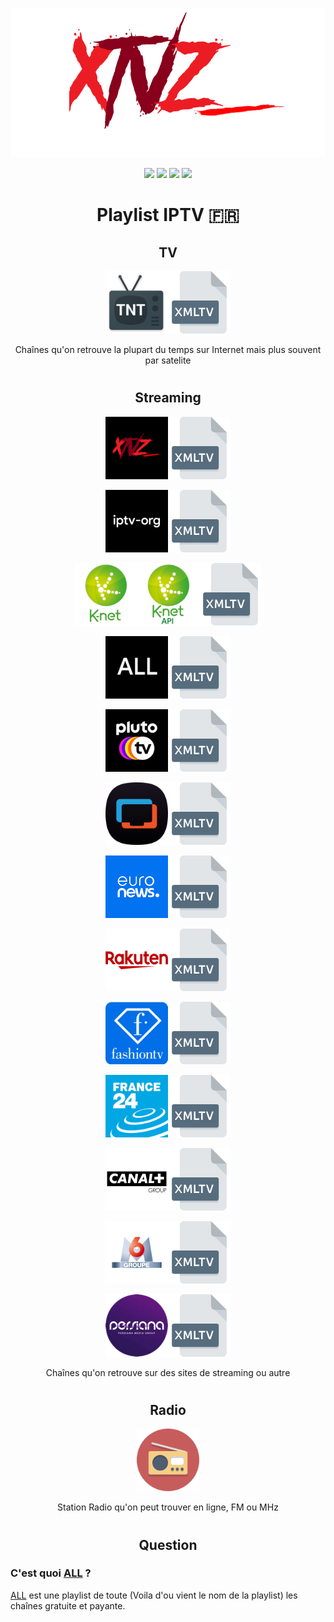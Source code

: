<p align="center">
  <a href="https://github.com/LeBazarDeBryan/XTVZ_/"><img src="Images/Logo.png" /></a>
</p>

<div align="center">

<img src="https://img.shields.io/github/stars/LeBazarDeBryan/XTVZ_?color=ff0000&style=for-the-badge&label=%C3%89toile" />
<img src="https://img.shields.io/github/forks/LeBazarDeBryan/XTVZ_?color=ff0000&style=for-the-badge&label=Fork" />
<img src="https://img.shields.io/github/watchers/LeBazarDeBryan/XTVZ_?color=ff0000&style=for-the-badge&label=Watching" />
<img src="https://img.shields.io/github/issues/LeBazarDeBryan/XTVZ_?color=ff0000&style=for-the-badge&label=Issues" /> </div>

#

<h1 align="center"> Playlist IPTV 🇫🇷 </h1>


<h2 align="center"> TV </h2>
  <p align="center">
    <a href="IPTV/TNT.m3u?raw=true"><img height="100" width="100" src="Images/TNT.png" /></a><a href="https://xmltvfr.fr/xmltv/xmltv_tnt.xml"><img height="100" width="100" src="Images/XMLTV.png" /></a>
    <p align="center">Chaînes qu'on retrouve la plupart du temps sur Internet mais plus souvent par satelite
  </p>
  
#

<h2 align="center"> Streaming </h2>
  <p align="center">
    <a href="IPTV/Streaming.m3u?raw=true"><img height="100" width="100" src="Images/XTVZ_.png" /></a><a href="https://xmltvfr.fr/xmltv/xmltv.xml"><img height="100" width="100" src="Images/XMLTV.png" /></a>
  </p>
  
  <p align="center">
    <a href="https://github.com/iptv-org/iptv/blob/master/streams/fr.m3u?raw=true"><img height="100" width="100" src="Images/iptv-org.png" /></a><a href="https://xmltvfr.fr/xmltv/xmltv_fr.xml"><img height="100" width="100" src="Images/XMLTV.png" /></a>
  </p>
  
   <p align="center">
    <a href="http://v.ktv.zone/l.m3u"><img height="100" width="100" src="Images/K-Net.png" /></a><a href="https://api-tv.k-sys.ch/m3u8"><img height="100" width="100" src="Images/K-Net%20API.png" /></a><a href="http://v.ktv.zone/x.xml"><img height="100" width="100" src="Images/XMLTV.png" /></a>
  </p>
  
  <p align="center">
    <a href="IPTV/ALL.m3u?raw=true"><img height="100" width="100" src="Images/All.png" /></a><a href="https://xmltvfr.fr/xmltv/xmltv.xml"><img height="100" width="100" src="Images/XMLTV.png" /></a>
  </p>
  
  <p align="center">
    <a href="https://i.mjh.nz/PlutoTV/fr.m3u8"><img height="100" width="100" src="Images/Pluto%20TV.png" /></a><a href="https://i.mjh.nz/PlutoTV/fr.xml"><img height="100" width="100" src="Images/XMLTV.png" /></a>
  </p>

<p align="center">
  <a href="https://i.mjh.nz/SamsungTVPlus/fr.m3u8"><img height="100" width="100" src="Images/Samsung%20TV%20Plus.png?raw=true" /></a><a href="https://i.mjh.nz/SamsungTVPlus/fr.xml"><img height="100" width="100" src="Images/XMLTV.png" /></a>

<p align="center">
  <a href="https://github.com/iptv-org/iptv/blob/master/streams/fr_euronews.m3u?raw=true"><img height="100" width="100" src="Images/euronews.png" /></a><a href="https://xmltvfr.fr/xmltv/xmltv.xml"><img height="100" width="100" src="Images/XMLTV.png" /></a>
</p>

<p align="center">
  <a href="https://github.com/iptv-org/iptv/blob/master/streams/fr_rakuten.m3u?raw=true"><img height="100" width="100" src="Images/Rakuten.png" /></a><a href="https://xmltvfr.fr/xmltv/xmltv_fr.xml"><img height="100" width="100" src="Images/XMLTV.png" /></a>
</p>

<p align="center">
  <a href="https://github.com/iptv-org/iptv/blob/master/streams/fr_fashiontv.m3u?raw=true"><img height="100" width="100" src="Images/Fashion%20TV.png" /></a><a href="https://xmltvfr.fr/xmltv/xmltv.xml"><img height="100" width="100" src="Images/XMLTV.png" /></a>
</p>

<p align="center">
  <a href="https://github.com/iptv-org/iptv/blob/master/streams/fr_france24.m3u?raw=true"><img height="100" width="100" src="Images/France%2024.png" /></a><a href="https://xmltvfr.fr/xmltv/xmltv.xml"><img height="100" width="100" src="Images/XMLTV.png" /></a>
</p>

<p align="center">
  <a href="https://github.com/iptv-org/iptv/blob/master/streams/fr_groupecanalplus.m3u?raw=true"><img height="100" width="100" src="Images/Groupe%20Canal+.png" /></a><a href="https://xmltvfr.fr/xmltv/xmltv_fr.xml"><img height="100" width="100" src="Images/XMLTV.png" /></a>
</p>

<p align="center">
  <a href="https://github.com/iptv-org/iptv/blob/master/streams/fr_groupem6.m3u?raw=true"><img height="100" width="100" src="Images/Groupe%20M6.png" /></a><a href="https://xmltvfr.fr/xmltv/xmltv_fr.xml"><img height="100" width="100" src="Images/XMLTV.png" /></a>
</p>

<p align="center">
  <a href="https://github.com/iptv-org/iptv/blob/master/streams/fr_persiana.m3u?raw=true"><img height="100" width="100" src="Images/Groupe%20Persiana.png" /></a><a href="https://xmltvfr.fr/xmltv/xmltv.xml"><img height="100" width="100" src="Images/XMLTV.png" /></a>
</p>

<p align="center"> Chaînes qu'on retrouve sur des sites de streaming ou autre </p>

#

<h2 align="center"> Radio </h2>

<p align="center">
  <a href="IPTV/Radio.m3u?raw=true"><img height="100" width="100" src="Images/Radio.png" /></a>
</p>

<p align="center"> Station Radio qu'on peut trouver en ligne, FM ou MHz </p>

#

<h2 align="center"> Question </h2>

<h3> C'est quoi <a href="IPTV/All.m3u">ALL</a> ?</h3>
<p> <a href="IPTV/All.m3u">ALL</a> est une playlist de toute (Voila d'ou vient le nom de la playlist) les chaînes gratuite et payante.
